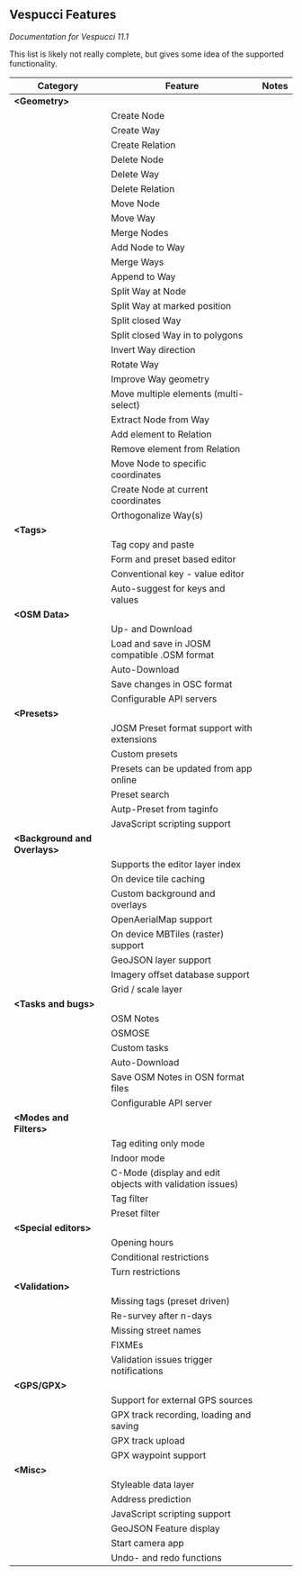 ## Vespucci Features
_Documentation for Vespucci 11.1_

This list is likely not really complete, but gives some idea of the supported functionality.

Category             | Feature                     | Notes
---------------------|-----------------------------|----------------------------------------------------------------
__&lt;Geometry&gt;__ |                             |         
                     | Create Node                 |
                     | Create Way                  | 
                     | Create Relation             |
                     | Delete Node                 |
                     | Delete Way                  |
                     | Delete Relation             |
                     | Move Node                   |
                     | Move Way                    |
                     | Merge Nodes                 |
                     | Add Node to Way             |
                     | Merge Ways                  |
                     | Append to Way               |
                     | Split Way at Node           |
                     | Split Way at marked position |
                     | Split closed Way            |
                     | Split closed Way in to polygons |
                     | Invert Way direction        |
                     | Rotate Way                  |
                     | Improve Way geometry        |
                     | Move multiple elements (multi-select) |
                     | Extract Node from Way       |
                     | Add element to Relation     |
                     | Remove element from Relation |
                     | Move Node to specific coordinates |
                     | Create Node at current coordinates |
                     | Orthogonalize Way(s)        |
__&lt;Tags&gt;__     |                             |
                     | Tag copy and paste          |
                     | Form and preset based editor |
                     | Conventional key - value editor |
                     | Auto-suggest for keys and values |
__&lt;OSM Data&gt;__ |                             |
                     | Up- and Download            |
                     | Load and save in JOSM compatible .OSM format |
                     | Auto-Download               |
                     | Save changes in OSC format  |
                     | Configurable API servers    |
__&lt;Presets&gt;__  |                             |
                     | JOSM Preset format support with extensions |
                     | Custom presets              |
                     | Presets can be updated from app online |
                     | Preset search               |
                     | Autp-Preset from taginfo    |
                     | JavaScript scripting support |
__&lt;Background and Overlays&gt;__ |              |
                     | Supports the editor layer index |
                     | On device tile caching      | 
                     | Custom background and overlays |
                     | OpenAerialMap support       |
                     | On device MBTiles (raster) support  |
                     | GeoJSON layer support       |
                     | Imagery offset database support |
                     | Grid / scale layer          |
__&lt;Tasks and bugs&gt;__ |                    |
                     | OSM Notes                   |
                     | OSMOSE                      |
                     | Custom tasks                |
                     | Auto-Download               |
                     | Save OSM Notes in OSN format files |
                     | Configurable API server     |
__&lt;Modes and Filters&gt;__ |                    |
                     | Tag editing only mode        |
                     | Indoor mode                 |
                     | C-Mode (display and edit objects with validation issues) |
                     | Tag filter                  |
                     | Preset filter               |
__&lt;Special editors&gt;__ |                      |
                     | Opening hours               |
                     | Conditional restrictions    |
                     | Turn restrictions           |
__&lt;Validation&gt;__ |                           |
                     | Missing tags (preset driven) |
                     | Re-survey after n-days      |
                     | Missing street names        |
                     | FIXMEs                      |
                     | Validation issues trigger notifications | 
__&lt;GPS/GPX&gt;__  |                             |
                     | Support for external GPS sources |
                     | GPX track recording, loading and saving |
                     | GPX track upload            |
                     | GPX waypoint support        |  
__&lt;Misc&gt;__     |                             |
                     | Styleable data layer        |
                     | Address prediction          |
                     | JavaScript scripting support |
                     | GeoJSON Feature display     |
                     | Start camera app            |
                     | Undo- and redo functions    |
                     
